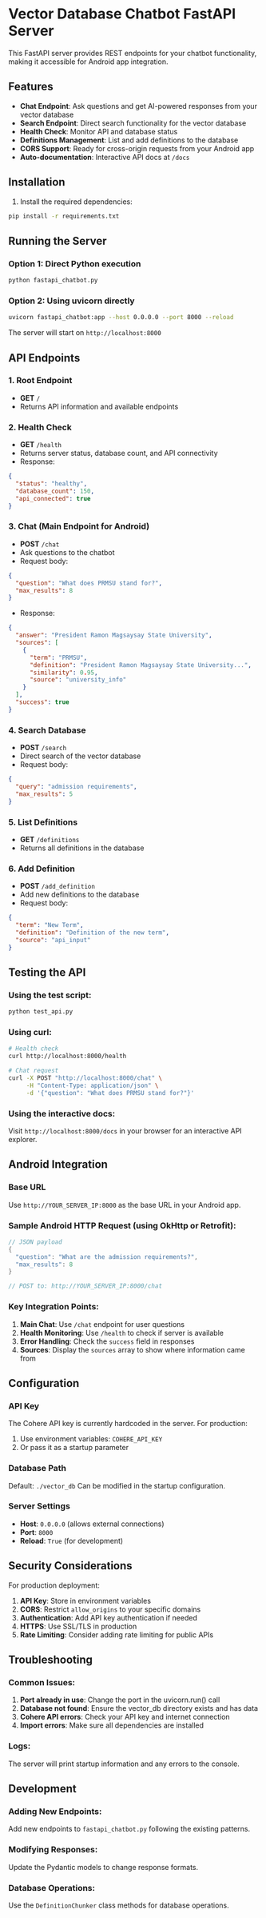 # Vector Database Chatbot FastAPI Server

This FastAPI server provides REST endpoints for your chatbot functionality, making it accessible for Android app integration.

## Features

- **Chat Endpoint**: Ask questions and get AI-powered responses from your vector database
- **Search Endpoint**: Direct search functionality for the vector database
- **Health Check**: Monitor API and database status
- **Definitions Management**: List and add definitions to the database
- **CORS Support**: Ready for cross-origin requests from your Android app
- **Auto-documentation**: Interactive API docs at `/docs`

## Installation

1. Install the required dependencies:
```bash
pip install -r requirements.txt
```

## Running the Server

### Option 1: Direct Python execution
```bash
python fastapi_chatbot.py
```

### Option 2: Using uvicorn directly
```bash
uvicorn fastapi_chatbot:app --host 0.0.0.0 --port 8000 --reload
```

The server will start on `http://localhost:8000`

## API Endpoints

### 1. Root Endpoint
- **GET** `/`
- Returns API information and available endpoints

### 2. Health Check
- **GET** `/health`
- Returns server status, database count, and API connectivity
- Response:
```json
{
  "status": "healthy",
  "database_count": 150,
  "api_connected": true
}
```

### 3. Chat (Main Endpoint for Android)
- **POST** `/chat`
- Ask questions to the chatbot
- Request body:
```json
{
  "question": "What does PRMSU stand for?",
  "max_results": 8
}
```
- Response:
```json
{
  "answer": "President Ramon Magsaysay State University",
  "sources": [
    {
      "term": "PRMSU",
      "definition": "President Ramon Magsaysay State University...",
      "similarity": 0.95,
      "source": "university_info"
    }
  ],
  "success": true
}
```

### 4. Search Database
- **POST** `/search`
- Direct search of the vector database
- Request body:
```json
{
  "query": "admission requirements",
  "max_results": 5
}
```

### 5. List Definitions
- **GET** `/definitions`
- Returns all definitions in the database

### 6. Add Definition
- **POST** `/add_definition`
- Add new definitions to the database
- Request body:
```json
{
  "term": "New Term",
  "definition": "Definition of the new term",
  "source": "api_input"
}
```

## Testing the API

### Using the test script:
```bash
python test_api.py
```

### Using curl:
```bash
# Health check
curl http://localhost:8000/health

# Chat request
curl -X POST "http://localhost:8000/chat" \
     -H "Content-Type: application/json" \
     -d '{"question": "What does PRMSU stand for?"}'
```

### Using the interactive docs:
Visit `http://localhost:8000/docs` in your browser for an interactive API explorer.

## Android Integration

### Base URL
Use `http://YOUR_SERVER_IP:8000` as the base URL in your Android app.

### Sample Android HTTP Request (using OkHttp or Retrofit):
```java
// JSON payload
{
  "question": "What are the admission requirements?",
  "max_results": 8
}

// POST to: http://YOUR_SERVER_IP:8000/chat
```

### Key Integration Points:
1. **Main Chat**: Use `/chat` endpoint for user questions
2. **Health Monitoring**: Use `/health` to check if server is available
3. **Error Handling**: Check the `success` field in responses
4. **Sources**: Display the `sources` array to show where information came from

## Configuration

### API Key
The Cohere API key is currently hardcoded in the server. For production:
1. Use environment variables: `COHERE_API_KEY`
2. Or pass it as a startup parameter

### Database Path
Default: `./vector_db`
Can be modified in the startup configuration.

### Server Settings
- **Host**: `0.0.0.0` (allows external connections)
- **Port**: `8000`
- **Reload**: `True` (for development)

## Security Considerations

For production deployment:
1. **API Key**: Store in environment variables
2. **CORS**: Restrict `allow_origins` to your specific domains
3. **Authentication**: Add API key authentication if needed
4. **HTTPS**: Use SSL/TLS in production
5. **Rate Limiting**: Consider adding rate limiting for public APIs

## Troubleshooting

### Common Issues:
1. **Port already in use**: Change the port in the uvicorn.run() call
2. **Database not found**: Ensure the vector_db directory exists and has data
3. **Cohere API errors**: Check your API key and internet connection
4. **Import errors**: Make sure all dependencies are installed

### Logs:
The server will print startup information and any errors to the console.

## Development

### Adding New Endpoints:
Add new endpoints to `fastapi_chatbot.py` following the existing patterns.

### Modifying Responses:
Update the Pydantic models to change response formats.

### Database Operations:
Use the `DefinitionChunker` class methods for database operations.
